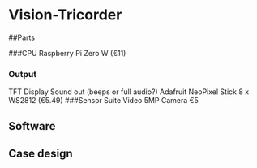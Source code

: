 # Vision-Tricorder


##Parts

###CPU
Raspberry Pi Zero W (€11)

### Output
TFT Display
Sound out (beeps or full audio?)
Adafruit NeoPixel Stick 8 x WS2812 (€5.49)
###Sensor Suite
Video 5MP Camera €5

## Software



## Case design
